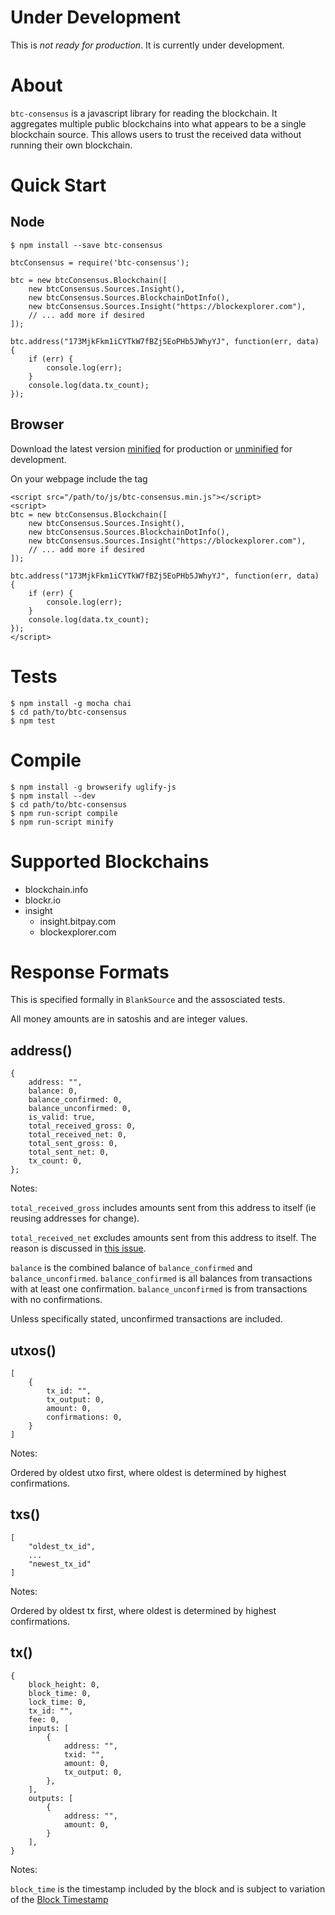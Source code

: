 # Under Development

This is *not ready for production*. It is currently under development.

# About

`btc-consensus` is a javascript library for reading the blockchain. It aggregates multiple public blockchains into what appears to be a single blockchain source. This allows users to trust the received data without running their own blockchain.

# Quick Start

## Node

```
$ npm install --save btc-consensus
```

```
btcConsensus = require('btc-consensus');

btc = new btcConsensus.Blockchain([
    new btcConsensus.Sources.Insight(),
    new btcConsensus.Sources.BlockchainDotInfo(),
    new btcConsensus.Sources.Insight("https://blockexplorer.com"),
    // ... add more if desired
]);

btc.address("173MjkFkm1iCYTkW7fBZj5EoPHb5JWhyYJ", function(err, data) {
    if (err) {
        console.log(err);
    }
    console.log(data.tx_count);
});
```

## Browser

Download the latest version [minified](https://github.com/dcpos/btc-consensus/raw/master/btc-consensus.min.js) for production or [unminified](https://github.com/dcpos/btc-consensus/raw/master/btc-consensus.js) for development.

On your webpage include the tag

```
<script src="/path/to/js/btc-consensus.min.js"></script>
<script>
btc = new btcConsensus.Blockchain([
    new btcConsensus.Sources.Insight(),
    new btcConsensus.Sources.BlockchainDotInfo(),
    new btcConsensus.Sources.Insight("https://blockexplorer.com"),
    // ... add more if desired
]);

btc.address("173MjkFkm1iCYTkW7fBZj5EoPHb5JWhyYJ", function(err, data) {
    if (err) {
        console.log(err);
    }
    console.log(data.tx_count);
});
</script>
```

# Tests

```
$ npm install -g mocha chai
$ cd path/to/btc-consensus
$ npm test
```

# Compile

```
$ npm install -g browserify uglify-js
$ npm install --dev
$ cd path/to/btc-consensus
$ npm run-script compile
$ npm run-script minify
```

# Supported Blockchains

* blockchain.info
* blockr.io
* insight
  * insight.bitpay.com
  * blockexplorer.com

# Response Formats

This is specified formally in `BlankSource` and the assosciated tests.

All money amounts are in satoshis and are integer values.

## address()

```
{
    address: "",
    balance: 0,
    balance_confirmed: 0,
    balance_unconfirmed: 0,
    is_valid: true,
    total_received_gross: 0,
    total_received_net: 0,
    total_sent_gross: 0,
    total_sent_net: 0,
    tx_count: 0,
};
```

Notes:

`total_received_gross` includes amounts sent from this address to itself (ie
reusing addresses for change).

`total_received_net` excludes amounts sent from this address to itself. The
reason is discussed in
[this issue](https://github.com/bitpay/insight-api/issues/31).

`balance` is the combined balance of `balance_confirmed` and
`balance_unconfirmed`. `balance_confirmed` is all balances from transactions
with at least one confirmation. `balance_unconfirmed` is from transactions with
no confirmations.

Unless specifically stated, unconfirmed transactions are included.

## utxos()

```
[
    {
        tx_id: "",
        tx_output: 0,
        amount: 0,
        confirmations: 0,
    }
]
```

Notes:

Ordered by oldest utxo first, where oldest is determined by highest
confirmations.

## txs()

```
[
    "oldest_tx_id",
    ...
    "newest_tx_id"
]
```

Notes:

Ordered by oldest tx first, where oldest is determined by highest
confirmations.

## tx()

```
{
    block_height: 0,
    block_time: 0,
    lock_time: 0,
    tx_id: "",
    fee: 0,
    inputs: [
        {
            address: "",
            txid: "",
            amount: 0,
            tx_output: 0,
        },
    ],
    outputs: [
        {
            address: "",
            amount: 0,
        }
    ],
}
```

Notes:

`block_time` is the timestamp included by the block and is subject to variation
of the [Block Timestamp](https://en.bitcoin.it/wiki/Block_timestamp)
